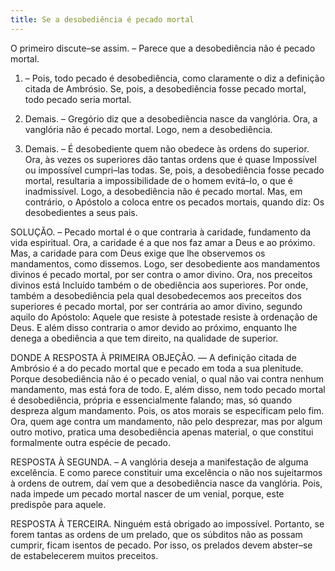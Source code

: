 ```yaml
---
title: Se a desobediência é pecado mortal
---
```


O primeiro discute–se assim. – Parece que a desobediência não é pecado mortal.  

1. – Pois, todo pecado é desobediência, como claramente o diz a definição citada de Ambrósio. Se, pois, a desobediência fosse pecado mortal, todo pecado seria mortal.  

2. Demais. – Gregório diz que a desobediência nasce da vanglória. Ora, a vanglória não é pecado mortal. Logo, nem a desobediência.  

3. Demais. – É desobediente quem não obedece às ordens do superior. Ora, às vezes os superiores dão tantas ordens que é quase Impossível ou impossível cumpri–las todas. Se, pois, a desobediência fosse pecado mortal, resultaria a impossibilidade de o homem evitá–lo, o que é inadmissível. Logo, a desobediência não é pecado mortal.  Mas, em contrário, o Apóstolo a coloca entre os pecados mortais, quando diz: Os desobedientes a seus pais.  

SOLUÇÃO. – Pecado mortal é o que contraria à caridade, fundamento da vida espiritual. Ora, a caridade é a que nos faz amar a Deus e ao próximo. Mas, a caridade para com Deus exige que lhe observemos os mandamentos, como dissemos. Logo, ser desobediente aos mandamentos divinos é pecado mortal, por ser contra o amor divino. Ora, nos preceitos divinos está Incluído também o de obediência aos superiores. Por onde, também a desobediência pela qual desobedecemos aos preceitos dos superiores é pecado mortal, por ser contrária ao amor divino, segundo aquilo do Apóstolo: Aquele que resiste à potestade resiste à ordenação de Deus. E além disso contraria o amor devido ao próximo, enquanto lhe denega a obediência a que tem direito, na qualidade de superior.  

DONDE A RESPOSTA À PRIMEIRA OBJEÇÃO. –– A definição citada de Ambrósio é a do pecado mortal que e pecado em toda a sua plenitude. Porque desobediência não é o pecado venial, o qual não vai contra nenhum mandamento, mas está fora de todo. E, além disso, nem todo pecado mortal é desobediência, própria e essencialmente falando; mas, só quando despreza algum mandamento. Pois, os atos morais se especificam pelo fim. Ora, quem age contra um mandamento, não pelo desprezar, mas por algum outro motivo, pratica uma desobediência apenas material, o que constitui formalmente outra espécie de pecado.  

RESPOSTA À SEGUNDA. – A vanglória deseja a manifestação de alguma excelência. E como parece constituir uma excelência o não nos sujeitarmos à ordens de outrem, daí vem que a desobediência nasce da vanglória. Pois, nada impede um pecado mortal nascer de um venial, porque, este predispõe para aquele.  

RESPOSTA À TERCEIRA. Ninguém está obrigado ao impossível. Portanto, se forem tantas as ordens de um prelado, que os súbditos não as possam cumprir, ficam isentos de pecado. Por isso, os prelados devem abster–se de estabelecerem muitos preceitos.
